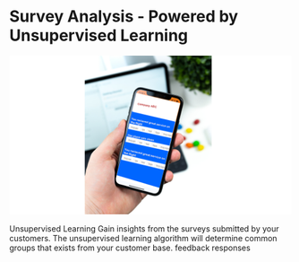 # Survey Analysis - Powered by Unsupervised Learning

![Test](https://github.com/VirajVaitha123/Survey-Analysis---Powered-by-Unsupervised-Learning/blob/master/Images/Test.png)


Unsupervised Learning
Gain insights from the surveys submitted by your customers. The unsupervised learning algorithm will determine common groups that exists from your customer base. feedback responses
